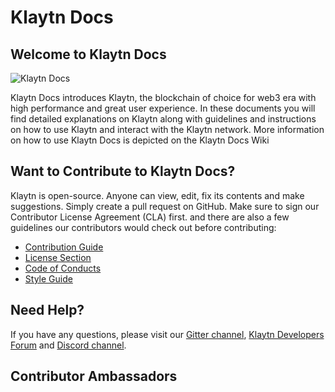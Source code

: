 # Klaytn Docs

## Welcome to Klaytn Docs

![Klaytn Docs](images/klaytn.png)

Klaytn Docs introduces Klaytn, the blockchain of choice for web3 era with high performance and great user experience. In these documents you will find detailed explanations on Klaytn along with guidelines and instructions on how to use Klaytn and interact with the Klaytn network. More information on how to use Klaytn Docs is depicted on the Klaytn Docs Wiki

## Want to Contribute to Klaytn Docs?
Klaytn is open-source. Anyone can view, edit, fix its contents and make suggestions. Simply create a pull request on GitHub. Make sure to sign our Contributor License Agreement (CLA) first. and there are also a few guidelines our contributors would check out before contributing:

- [Contribution Guide](./CONTRIBUTING.md)
- [License Section](https://github.com/klaytn/klaytn-docs/wiki#license)
- [Code of Conducts](./code-of-conduct.md)
- [Style Guide](./style-guide.md)

## Need Help?

If you have any questions, please visit our [Gitter channel](https://gitter.im/klaytn/klaytn-docs?utm_source=share-link&utm_medium=link&utm_campaign=share-link), [Klaytn Developers Forum](https://forum.klaytn.com/) and [Discord channel](https://discord.gg/mWsHFqN5Zf).

## Contributor Ambassadors


